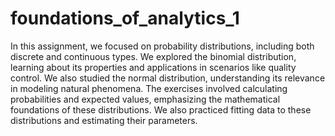 # foundations_of_analytics_1

In this assignment, we focused on probability distributions, including both discrete and continuous types. We explored the binomial distribution, learning about its properties and applications in scenarios like quality control. We also studied the normal distribution, understanding its relevance in modeling natural phenomena. The exercises involved calculating probabilities and expected values, emphasizing the mathematical foundations of these distributions. We also practiced fitting data to these distributions and estimating their parameters.
